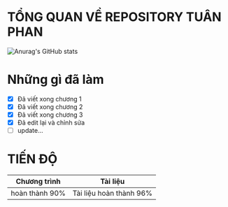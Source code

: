 # TỔNG QUAN VỀ REPOSITORY TUÂN PHAN
![Anurag's GitHub stats](https://github-readme-stats.vercel.app/api?username=toduyen&show_icons=true&theme=radical)
# Những gì đã làm
- [x] Đã viết xong chương 1
- [x] Đã viết xong chương 2
- [x] Đã viết xong chương 3
- [x] Đã edit lại và chỉnh sửa
- [ ] update...
# TIẾN ĐỘ
Chương trình | Tài liệu
------------ | -------------
hoàn thành 90% | Tài liệu hoàn thành 96%
